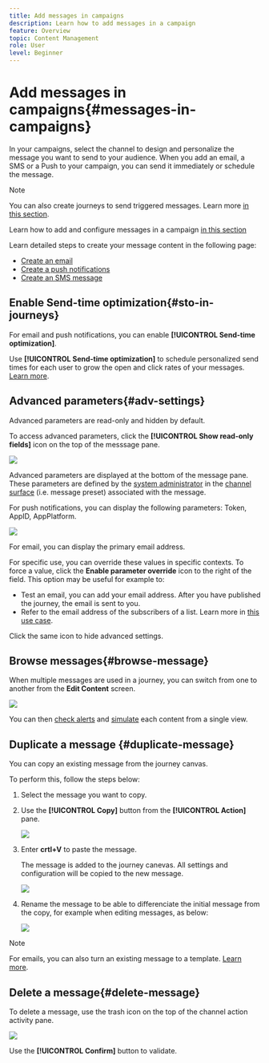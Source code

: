 ```yaml
---
title: Add messages in campaigns
description: Learn how to add messages in a campaign
feature: Overview
topic: Content Management
role: User
level: Beginner
---
```


# Add messages in campaigns{#messages-in- campaigns}

In your campaigns, select the channel to design and personalize the message you want to send to your audience. When you add an email, a SMS or a Push to your campaign, you can send it immediately or schedule the message.

>[!NOTE]
>You can also create journeys to send triggered messages. Learn more [in this section](messages-in-journeys.md).

Learn how to add and configure messages in a campaign [in this section](../campaigns/create-campaign.md) 

   Learn detailed steps to create your message content in the following page:

   * [Create an email](create-email.md)
   * [Create a push notifications](create-push.md)
   * [Create an SMS message](create-sms.md)

## Enable Send-time optimization{#sto-in-journeys}

For email and push notifications, you can enable **[!UICONTROL Send-time optimization]**.
    
Use **[!UICONTROL Send-time optimization]** to schedule personalized send times for each user to grow the open and click rates of your messages. [Learn more](../messages/send-time-optimization.md).

## Advanced parameters{#adv-settings}

Advanced parameters are read-only and hidden by default. 

To access advanced parameters, click the **[!UICONTROL Show read-only fields]** icon on the top of the messsage pane.

![](assets/show-read-only.png)

Advanced parameters are displayed at the bottom of the message pane. These parameters are defined by the [system administrator](../start/path/administrator.md) in the [channel surface](../configuration/channel-surfaces.md) (i.e. message preset) associated with the message.

For push notifications, you can display the following parameters: Token, AppID, AppPlatform.

![](assets/push-adv-parameters.png)

For email, you can display the primary email address.

For specific use, you can override these values in specific contexts. To force a value, click the **Enable parameter override** icon to the right of the field. This option may be useful for example to:

* Test an email, you can add your email address. After you have published the journey, the email is sent to you.
* Refer to the email address of the subscribers of a list. Learn more in [this use case](../building-journeys/message-to-subscribers-uc.md).

Click the same icon to hide advanced settings.

## Browse messages{#browse-message}

When multiple messages are used in a journey, you can switch from one to another from the **Edit Content** screen.

![](assets/inline-messages-multi-content.png)

You can then [check alerts](alerts.md) and [simulate](../design/preview.md) each content from a single view.

## Duplicate a message {#duplicate-message}

You can copy an existing message from the journey canvas.

To perform this, follow the steps below:

1. Select the message you want to copy.

1. Use the **[!UICONTROL Copy]** button from the **[!UICONTROL Action]** pane.

   ![](assets/message-duplicate.png)

1. Enter **crtl+V** to paste the message.

   The message is added to the journey canevas. All settings and configuration will be copied to the new message.

   ![](assets/message-duplicated.png)

1. Rename the message to be able to differenciate the initial message from the copy, for example when editing messages, as below:

   ![](assets/multi-message.png)


>[!NOTE]
>
>For emails, you can also turn an existing message to a template. [Learn more](../design/email-templates.md).

## Delete a message{#delete-message}

To delete a message, use the trash icon on the top of the channel action activity pane.

![](assets/delete-message.png)

Use the **[!UICONTROL Confirm]** button to validate.
